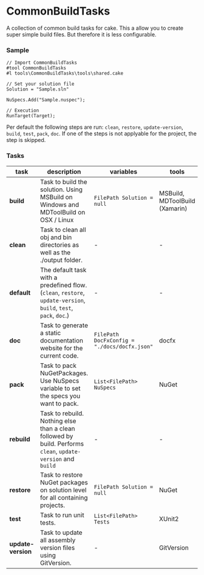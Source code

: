 # CommonBuildTasks

A collection of common build tasks for cake. This a allow you to create super simple build files. But therefore it is less configurable.

### Sample

```cake
// Import CommonBuildTasks
#tool CommonBuildTasks
#l tools\CommonBuildTasks\tools\shared.cake

// Set your solution file
Solution = "Sample.sln"

NuSpecs.Add("Sample.nuspec");

// Execution
RunTarget(Target);
```

Per default the following steps are run: `clean`, `restore`, `update-version`, `build`, `test`, `pack`, `doc`.
If one of the steps is not applyable for the project, the step is skipped.

### Tasks

| task | description | variables | tools |
| ---- | ----------- | --------- | ----- |
| **build** | Task to build the solution. Using MSBuild on Windows and MDToolBuild on OSX / Linux | `FilePath Solution = null` | MSBuild, MDToolBuild (Xamarin) |
| **clean** | Task to clean all obj and bin directories as well as the ./output folder. | - | - |
| **default** | The default task with a predefined flow. (`clean`, `restore`, `update-version`, `build`, `test`, `pack`, `doc`.)| - | - |
| **doc** | Task to generate a static documentation website for the current code.  | `FilePath DocFxConfig = "./docs/docfx.json"` | docfx |
| **pack** | Task to pack NuGetPackages. Use NuSpecs variable to set the specs you want to pack. | `List<FilePath> NuSpecs`  | NuGet |
| **rebuild** |  Task to rebuild. Nothing else than a clean followed by build. Performs `clean`, `update-version` and `build` | - | - |
| **restore** | Task to restore NuGet packages on solution level for all containing projects. | `FilePath Solution = null` | NuGet |
| **test** | Task to run unit tests. | `List<FilePath> Tests` | XUnit2 |
| **update-version** | Task to update all assembly version files using GitVersion. | - | GitVersion |
